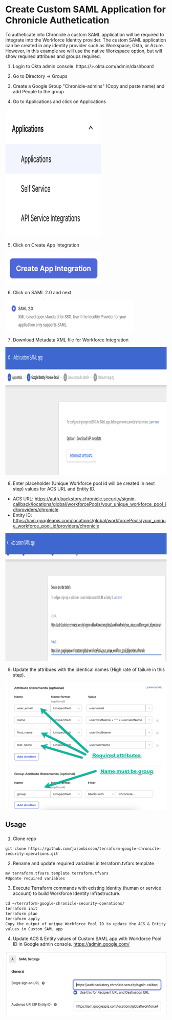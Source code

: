 # Create Custom SAML Application for Chronicle Authetication 

To autheticate into Chronicle a custom SAML application will be required to integrate into the Workforce Identity provider. The custom SAML application can be created in any identity provider such as Workspace, Okta, or Azure. However, in this example we will use the native Workspace option, but will show required attribues and groups required.

1. Login to Okta admin console. https://<Your Okta Instance>>.okta.com/admin/dashboard

2. Go to Directory -> Groups

3. Create a Google Group "Chronicle-admins" (Copy and paste name) and add People to the group

4. Go to Applications and click on Applications
<img src="diagram/applications.png" width="300" height="400">

5. Click on Create App Integration
<img src="diagram/appintegration.png" width="300" height="100">

6. Click on SAML 2.0 and next
<img src="diagram/saml2.0.png" width="400" height="100">

7. Download Metadata XML file for Workforce Integration
<img src="diagram/downloadmetadata.png" width="700" height="400">

8. Enter placeholder (Unique Workforce pool id will be created in next step) values for ACS URL and Entity ID. 
- ACS URL: https://auth.backstory.chronicle.security/signin-callback/locations/global/workforcePools/your_unique_workforce_pool_id/providers/chronicle
- Entity ID: https://iam.googleapis.com/locations/global/workforcePools/your_unique_workforce_pool_id/providers/chronicle

<img src="diagram/acsentity.png" width="800" height="400">

9. Update the attribues with the identical names (High rate of failure in this step).
<img src="diagram/attributes.png" width="700" height="400">

## Usage

### 
1. Clone repo
```
git clone https://github.com/jasonbisson/terraform-google-chronicle-security-operations.git
```

2. Rename and update required variables in terraform.tvfars.template
```
mv terraform.tfvars.template terraform.tfvars
#Update required variables
```

3. Execute Terraform commands with existing identity (human or service account) to build Workforce Identity Infrastructure.
```
cd ~/terraform-google-chronicle-security-operations/
terraform init
terraform plan
terraform apply
Copy the output of unique Workforce Pool ID to update the ACS & Entity values in Custom SAML app
```

4. Update ACS & Entity values of Custom SAML app with Workforce Pool ID in Google admin console. https://admin.google.com/

<img src="diagram/updateacsentity.png" width="900" height="200">




